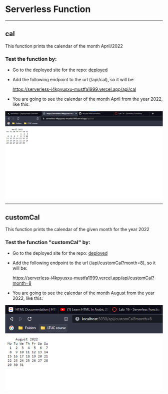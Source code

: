 # Serverless Function

---
## cal

This function prints the calendar of the month April/2022

### Test the function by:

- Go to the deployed site for the repo: [deployed](https://serverless-i4kpyusxu-mustfa1999.vercel.app)

- Add the following endpoint to the url (/api/cal), so it will be:

    https://serverless-i4kpyusxu-mustfa1999.vercel.app/api/cal

- You are going to see the calendar of the month April from the year 2022, like this:

![img](./test1.png )


--- 

## customCal

This function prints the calendar of the given month for the year 2022

### Test the function "customCal" by:

- Go to the deployed site for the repo: [deployed](https://serverless-i4kpyusxu-mustfa1999.vercel.app)

- Add the following endpoint to the url (/api/customCal?month=8), so it will be:

    https://serverless-i4kpyusxu-mustfa1999.vercel.app/api/customCal?month=8

- You are going to see the calendar of the month August from the year 2022, like this:

![img](./august.png)


